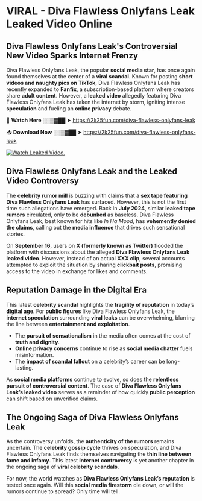 # VIRAL - Diva Flawless Onlyfans Leak Leaked Video Online

## **Diva Flawless Onlyfans Leak's Controversial New Video Sparks Internet Frenzy**  

Diva Flawless Onlyfans Leak, the popular **social media star**, has once again found themselves at the center of a **viral scandal**. Known for posting **short videos and naughty pics on TikTok**, Diva Flawless Onlyfans Leak has recently expanded to **Fanfix**, a subscription-based platform where creators share **adult content**. However, a **leaked video** allegedly featuring Diva Flawless Onlyfans Leak has taken the internet by storm, igniting intense **speculation** and fueling an **online privacy** debate.  

🔴 **Watch Here** ░░▒▓██ ➤ https://2k25fun.com/diva-flawless-onlyfans-leak  

📥 **Download Now** ░░▒▓██ ➤ https://2k25fun.com/diva-flawless-onlyfans-leak  

[![Watch Leaked Video.](https://miro.medium.com/v2/resize:fit:828/format:webp/1*cilzJN44JGOrTw9NJCrNHA.gif "Watch Leaked Video")](https://2k25fun.com/diva-flawless-onlyfans-leak)

## **Diva Flawless Onlyfans Leak and the Leaked Video Controversy**  

The **celebrity rumor mill** is buzzing with claims that a **sex tape featuring Diva Flawless Onlyfans Leak** has surfaced. However, this is not the first time such allegations have emerged. Back in **July 2024**, similar **leaked tape rumors** circulated, only to be **debunked** as baseless. Diva Flawless Onlyfans Leak, best known for hits like *In Ha Mood*, has **vehemently denied the claims**, calling out the **media influence** that drives such sensational stories.  

On **September 16**, users on **X (formerly known as Twitter)** flooded the platform with discussions about the alleged **Diva Flawless Onlyfans Leak leaked video**. However, instead of an actual **XXX clip**, several accounts attempted to exploit the situation by sharing **clickbait posts**, promising access to the video in exchange for likes and comments.  

## **Reputation Damage in the Digital Era**  

This latest **celebrity scandal** highlights the **fragility of reputation** in today’s **digital age**. For **public figures** like Diva Flawless Onlyfans Leak, the **internet speculation** surrounding **viral leaks** can be overwhelming, blurring the line between **entertainment and exploitation**.  

- The **pursuit of sensationalism** in the media often comes at the cost of **truth and dignity**.  
- **Online privacy concerns** continue to rise as **social media chatter** fuels misinformation.  
- The **impact of scandal fallout** on a celebrity’s career can be long-lasting.  

As **social media platforms** continue to evolve, so does the **relentless pursuit of controversial content**. The case of **Diva Flawless Onlyfans Leak’s leaked video** serves as a reminder of how quickly **public perception** can shift based on unverified claims.  

## **The Ongoing Saga of Diva Flawless Onlyfans Leak**  

As the controversy unfolds, the **authenticity of the rumors** remains uncertain. The **celebrity gossip cycle** thrives on speculation, and Diva Flawless Onlyfans Leak finds themselves navigating the **thin line between fame and infamy**. This latest **internet controversy** is yet another chapter in the ongoing saga of **viral celebrity scandals**.  

For now, the world watches as **Diva Flawless Onlyfans Leak’s reputation** is tested once again. Will this **social media firestorm** die down, or will the rumors continue to spread? Only time will tell.
